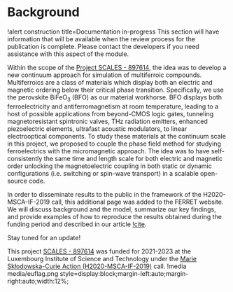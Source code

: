 # Background

!alert construction title=Documentation in-progress
This section will have information that will be available when the review process for the publication is complete. Please contact the developers if you need assistance with this aspect of the module.

Within the scope of the [Project SCALES - 897614](https://cordis.europa.eu/project/id/897614), the idea was to develop a new continuum approach for simulation of multiferroic compounds.  Multiferroics are a class of materials which display both an electric and magnetic ordering below their critical phase transition. Specifically, we use the perovskite $\mathrm{BiFeO}_3$ (BFO) as our material workhorse. BFO displays both ferroelectricity and antiferromagnetism at room temperature, leading to a host of possible applications from beyond-CMOS logic gates, tunneling magnetoresistant spintronic valves, THz radiation emitters, enhanced piezoelectric elements, ultrafast acoustic modulators, to linear electrooptical components. To study these materials at the continuum scale in this project, we proposed to couple the phase field method for studying ferroelectrics with the micromagnetic approach. The idea was to have self-consistently the same time and length scale for both electric and magnetic order unlocking the magnetoelectric coupling in both static or dynamic configurations (i.e. switching or spin-wave transport) in a scalable open-source code.

In order to disseminate results to the public in the framework of the H2020-MSCA-IF-2019 call, this additional page was added to the FERRET website. We will discuss background and the model, summarize our key findings, and provide examples of how to reproduce the results obtained during the funding period and described in our article [!cite](Mangeri2023).

Stay tuned for an update!


This project [SCALES - 897614](https://cordis.europa.eu/project/id/897614) was funded for 2021-2023 at the Luxembourg Institute of Science and Technology under the [Marie Skłodowska-Curie Action (H2020-MSCA-IF-2019)](https://ec.europa.eu/info/funding-tenders/opportunities/portal/screen/opportunities/topic-details/msca-if-2020) call.
!media media/euflag.png style=display:block;margin-left:auto;margin-right:auto;width:12%;

